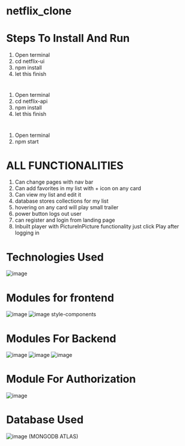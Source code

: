 # netflix_clone

# Steps To Install And Run

1. Open terminal
2. cd netflix-ui
3. npm install
4. let this finish

# #

1. Open terminal
2. cd netflix-api
3. npm install
4. let this finish


# #

1. Open terminal
2. npm start

# #

# ALL FUNCTIONALITIES
1. Can change pages with nav bar
2. Can add favorites in my list with + icon on any card
3. Can view my list and edit it
4. database stores collections for my list
5. hovering on any card will play small trailer
6. power button logs out user
7. can register and login from landing page
8. Inbuilt player with PictureInPicture functionality just click Play after logging in

# Technologies Used

![image](https://user-images.githubusercontent.com/75556042/235300327-d7283a6c-bd52-4bb4-bfa0-018dd1719057.png)

# Modules for frontend
![image](https://user-images.githubusercontent.com/75556042/235300351-2dec692e-f496-47b1-bc56-a5205341a089.png)
![image](https://user-images.githubusercontent.com/75556042/235300360-f8ab310a-9ae3-40d4-9b7d-2d773ed304dd.png)
style-components

# Modules For Backend

![image](https://user-images.githubusercontent.com/75556042/235300381-1c4fcaa3-e792-486e-a991-f3ff10549a21.png)
![image](https://user-images.githubusercontent.com/75556042/235300393-e1089956-15c8-4e44-ac47-7a5f42320249.png)
![image](https://user-images.githubusercontent.com/75556042/235300435-30e94167-dda8-41fb-92a4-7ab0bdeeddb7.png)


# Module For Authorization
![image](https://user-images.githubusercontent.com/75556042/235300412-093a3259-ecd6-44f3-9803-8dac360355e2.png)

# Database Used
![image](https://user-images.githubusercontent.com/75556042/235300422-01eba256-2345-44f3-87a3-c3cd38d9387d.png)
(MONGODB ATLAS)








